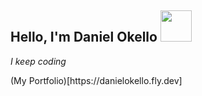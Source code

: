 <h2> Hello, I'm Daniel Okello <img src="[https://media.giphy.com/media/mGcNjsfWAjY5AEZNw6/giphy.gif](https://giphy.com/gifs/art-animation-hello-26xBwdIuRJiAIqHwA)" width="50"></h2>

<p><em>I keep coding</em></p>

<p>(My Portfolio)[https://danielokello.fly.dev]</p>
